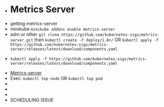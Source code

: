 - # Metrics Server
- getting metrics-server
- minikube `minikube addons enable metrics-server`
- adm or other `git clone https://github.com/kubernetes-sigs/metrics-server.git` then `kubectl create -f deploy/1.8+/` OR `kubectl apply -f https://github.com/kubernetes-sigs/metrics-server/releases/latest/download/components.yaml`
- ```
  kubectl apply -f https://github.com/kubernetes-sigs/metrics-server/releases/latest/download/components.yaml
  ```
- [Metrics-server](https://github.com/kubernetes-sigs/metrics-server)
- Exec: `kubectl top node` OR `kubectl top pod`
-
-
-
- SCHEDULING ISSUE